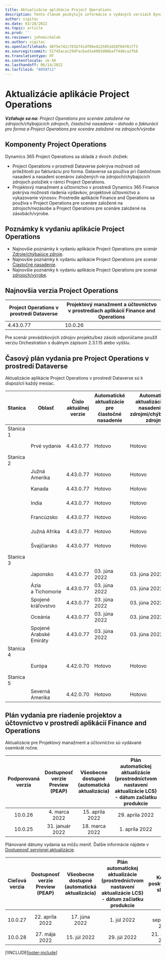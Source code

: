 ```yaml
---
title: Aktualizácie aplikácie Project Operations
description: Tento článok poskytuje informácie o vydaných verziách Dynamics 365 Project Operations.
author: sigitac
ms.date: 03/28/2022
ms.topic: article
ms.prod: ''
ms.reviewer: johnmichalak
ms.author: sigitac
ms.openlocfilehash: 4875e742c701b741df06e4225053d28f04781ff3
ms.sourcegitcommit: 51745acac29dfacba43a4003d86baff4d6ca2fb8
ms.translationtype: HT
ms.contentlocale: sk-SK
ms.lasthandoff: 06/14/2022
ms.locfileid: "8959711"
---
```

# <a name="project-operations-updates"></a>Aktualizácie aplikácie Project Operations

_**Vzťahuje sa na:** Project Operations pre scenáre založené na zdrojoch/chýbajúcich zdrojoch, čiastočné nasadenie – dohoda o fakturácii pro forma a Project Operations pre scenáre založené na zdrojoch/výrobe_



## <a name="project-operations-components"></a>Komponenty Project Operations

Dynamics 365 Project Operations sa skladá z dvoch zložiek:

- Project Operations v prostredí Dataverse pokrýva možnosti od príležitosti po fakturáciu pro forma. Dataverse sa používa pri čiastočnom nasadení a nasadení scenárov založených na zdrojoch/chýbajúcich zdrojoch položiek v rámci Project Operations.
- Projektový manažment a účtovníctvo v prostredí Dynamics 365 Finance pokrýva možnosti riadenia výdavkov, projektové účtovníctvo a vykazovanie výnosov. Prostredie aplikácie Finance and Operations sa používa v Project Operations pre scenáre založené na zdrojoch/nezásobe a Project Operations pre scenáre založené na zásobách/výrobe.

## <a name="project-operations-release-notes"></a>Poznámky k vydaniu aplikácie Project Operations
- Najnovšie poznámky k vydaniu aplikácie Project Operations pre scenár [Zdroje/chýbajúce zdroje](whats-new-may-2022-resource-based.md).
- Najnovšie poznámky k vydaniu aplikácie Project Operations pre scenár [Čiastočné nasadenie](../pro/whats-new/whats-new-may-2022-lite.md).
- Najnovšie poznámky k vydaniu aplikácie Project Operations pre scenár [zdrojoch/výrobe](../prod-pma/whats-new/whats-new-oct-2021-stocked.md).

## <a name="project-operations-latest-version"></a>Najnovšia verzia Project Operations

| Project Operations v prostredí Dataverse | Projektový manažment a účtovníctvo v prostrediach aplikácií Finance and Operations | 
| --- | --- |
| 4.43.0.77 | 10.0.26 |

Pre scenár prevádzkových zdrojov projektu/bez zásob odporúčame použiť verziu Orchestration s duálnym zápisom 2.3.1.15 alebo vyššiu.

## <a name="release-schedule-for-project-operations-on-dataverse-environment"></a>Časový plán vydania pre Project Operations v prostredí Dataverse

Aktualizácie aplikácie Project Operations v prostredí Dataverse sú k dispozícii každý mesiac. 

| Stanica | Oblasť | Číslo aktuálnej verzie | Automatické aktualizácie pre čiastočné nasadenie | Automatické aktualizácie pre nasadenie so zdrojmi/chýbajúcimi zdrojmi | Číslo ďalšej verzie | Ďalšia verzia je všeobecne dostupná |
|-----------|-----------------------|-----------------|--------------------|---------------------|---------------------|---------------------|
| Stanica 1 |   &nbsp;              |    &nbsp;       | &nbsp;             |      &nbsp;         |      &nbsp;         |      &nbsp;         |
|   &nbsp;  | Prvé vydanie         |  4.43.0.77      | Hotovo           | Hotovo            | Spracuje sa                 | 01. júl 2022       |
| Stanica 2 |   &nbsp;              |    &nbsp;       | &nbsp;             |      &nbsp;         |      &nbsp;         |      &nbsp;         |
|   &nbsp;  | Južná Amerika         |  4.43.0.77      | Hotovo           | Hotovo            | Spracuje sa                 | 01. júl 2022       |
|   &nbsp;  | Kanada                |  4.43.0.77      | Hotovo           | Hotovo            | Spracuje sa                 | 01. júl 2022       |
|   &nbsp;  | India                 |  4.43.0.77      | Hotovo           | Hotovo            | Spracuje sa                 | 01. júl 2022       |
|   &nbsp;  | Francúzsko                |  4.43.0.77      | Hotovo           | Hotovo            | Spracuje sa                 | 01. júl 2022       |
|   &nbsp;  | Južná Afrika          |  4.43.0.77      | Hotovo           | Hotovo            | Spracuje sa                 | 01. júl 2022       |
|   &nbsp;  | Švajčiarsko           |  4.43.0.77      | Hotovo           | Hotovo            | Spracuje sa                 | 01. júl 2022       |
| Stanica 3 |      &nbsp;           |     &nbsp;      |     &nbsp;         |      &nbsp;         |      &nbsp;         |      &nbsp;         |
|   &nbsp;  | Japonsko                 |  4.43.0.77      | 03. júna 2022      | 03. júna 2022       | Spracuje sa                 | 08. júl 2022       |
|   &nbsp;  | Ázia a Tichomorie          |  4.43.0.77      | 03. júna 2022      | 03. júna 2022       | Spracuje sa                 | 08. júl 2022       |
|   &nbsp;  | Spojené kráľovstvo         |  4.43.0.77      | 03. júna 2022      | 03. júna 2022       | Spracuje sa                 | 08. júl 2022       |
|   &nbsp;  | Oceánia               |  4.43.0.77      | 03. júna 2022      | 03. júna 2022       | Spracuje sa                 | 08. júl 2022       |
|   &nbsp;  | Spojené Arabské Emiráty  |  4.43.0.77      | 03. júna 2022      | 03. júna 2022       | Spracuje sa                 | 08. júl 2022       |
| Stanica 4 |     &nbsp;            |     &nbsp;      |     &nbsp;         |      &nbsp;         |      &nbsp;         |      &nbsp;         |
|   &nbsp;  | Európa                |  4.42.0.70      | Hotovo           | Hotovo            | 4.43.0.77           | 10. júna 2022       |
| Stanica 5 |     &nbsp;            |     &nbsp;      |     &nbsp;         |      &nbsp;         |      &nbsp;         |      &nbsp;         |
|   &nbsp;  | Severná Amerika         |  4.42.0.70      | Hotovo           | Hotovo            | 4.43.0.77           | 17. júna 2022       |

## <a name="release-schedule-for-project-management-and-accounting-in-the-finance-and-operations-apps-environment"></a>Plán vydania pre riadenie projektov a účtovníctvo v prostredí aplikácií Finance and Operations

Aktualizácie pre Projektový manažment a účtovníctvo sú vydávané osemkrát ročne.

|Podporovaná verzia| Dostupnosť verzie Preview (PEAP) | Všeobecne dostupné (automatická aktualizácia) | Plán automatickej aktualizácie (prostredníctvom nastavení aktualizácie LCS) - dátum začiatku produkcie |   Koniec poskytovania služby   |
|:---------------:|:---------------------------:|:---------------------------------:|:--------------------------------------------------------------------:|:------------------:|
|     10.0.26     |      4. marca 2022          |        15. apríla 2022             |                          29. apríla 2022                              | 15. júl 2022      |
|     10.0.25     |      31. január 2022       |        18. marca 2022             |                          1. apríla 2022                               | 10. júna 2022      |


Plánované dátumy vydania sa môžu meniť. Ďalšie informácie nájdete v [Dostupnosť servisnej aktualizácie](/dynamics365/fin-ops-core/fin-ops/get-started/public-preview-releases?toc=%2fdynamics365%2ffinance%2ftoc.json).

|Cieľová verzia | Dostupnosť verzie Preview (PEAP) | Všeobecne dostupné (automatická aktualizácia) | Plán automatickej aktualizácie (prostredníctvom nastavení aktualizácie LCS) - dátum začiatku produkcie |   Koniec poskytovania služby   |
|:---------------:|:---------------------------:|:---------------------------------:|:--------------------------------------------------------------------:|:------------------:|
|     10.0.27     |      22. apríla 2022         |        17. júna 2022              |                          1. júl 2022                                | 16. september 2022 |
|     10.0.28     |      27. mája 2022           |        15. júl 2022              |                          29. júl 2022                               | 21. októbra 2022   |

[!INCLUDE[footer-include](../includes/footer-banner.md)]
